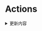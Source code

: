 # Actions


<details> 
    <summary>更新内容</summary>

- [QiuChenlyOpenSource/QQFlacMusicDownloader](https://github.com/QiuChenlyOpenSource/QQFlacMusicDownloader) (Updated: 9d1248c90e3d47a5437bfb1cb0ccaeb2ea70d658)

</details>
